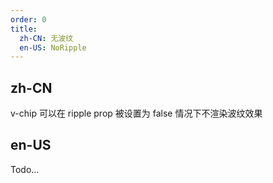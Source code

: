 ```yaml
---
order: 0
title:
  zh-CN: 无波纹
  en-US: NoRipple
---
```


## zh-CN

v-chip 可以在 ripple prop 被设置为 false 情况下不渲染波纹效果

## en-US

Todo...
